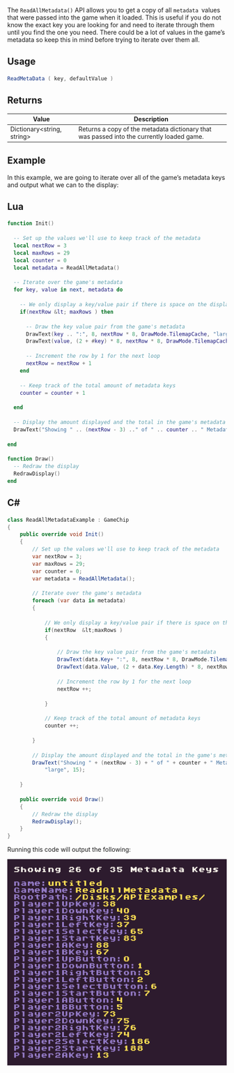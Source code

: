 The `ReadAllMetadata()` API allows you to get a copy of all `metadata `values that were passed into the game when it loaded. This is useful if you do not know the exact key you are looking for and need to iterate through them until you find the one you need. There could be a lot of values in the game’s metadata so keep this in mind before trying to iterate over them all.

## Usage

```csharp
ReadMetaData ( key, defaultValue )
```

## Returns

| Value                      | Description                                                                                |
|----------------------------|--------------------------------------------------------------------------------------------|
| Dictionary<string, string> | Returns a copy of the metadata dictionary that was passed into the currently loaded game\. |

## Example

In this example, we are going to iterate over all of the game’s metadata keys and output what we can to the display:



## Lua

```lua
function Init()

  -- Set up the values we'll use to keep track of the metadata
  local nextRow = 3
  local maxRows = 29
  local counter = 0
  local metadata = ReadAllMetadata()

  -- Iterate over the game's metadata
  for key, value in next, metadata do

    -- We only display a key/value pair if there is space on the display
    if(nextRow &lt; maxRows ) then

      -- Draw the key value pair from the game's metadata
      DrawText(key .. ":", 8, nextRow * 8, DrawMode.TilemapCache, "large", 6)
      DrawText(value, (2 + #key) * 8, nextRow * 8, DrawMode.TilemapCache, "large", 14)

      -- Increment the row by 1 for the next loop
      nextRow = nextRow + 1
    end

    -- Keep track of the total amount of metadata keys
    counter = counter + 1

  end

  -- Display the amount displayed and the total in the game's metadata
  DrawText("Showing " .. (nextRow - 3) .." of " .. counter .. " Metadata Keys", 8, 8, DrawMode.TilemapCache, "large", 15)

end

function Draw()
  -- Redraw the display
  RedrawDisplay()
end
```



## C#

```csharp
class ReadAllMetadataExample : GameChip
{
    public override void Init()
    { 
        // Set up the values we'll use to keep track of the metadata
        var nextRow = 3;
        var maxRows = 29;
        var counter = 0;
        var metadata = ReadAllMetadata();

        // Iterate over the game's metadata
        foreach (var data in metadata)
        {
            
            // We only display a key/value pair if there is space on the display
            if(nextRow  &lt;maxRows ) 
            { 

                // Draw the key value pair from the game's metadata
                DrawText(data.Key+ ":", 8, nextRow * 8, DrawMode.TilemapCache, "large", 6);
                DrawText(data.Value, (2 + data.Key.Length) * 8, nextRow * 8, DrawMode.TilemapCache, "large", 14);

                // Increment the row by 1 for the next loop
                nextRow ++;

            }

            // Keep track of the total amount of metadata keys
            counter ++;

        }

        // Display the amount displayed and the total in the game's metadata
        DrawText("Showing " + (nextRow - 3) + " of " + counter + " Metadata Keys", 8, 8, DrawMode.TilemapCache,
            "large", 15);

    }

    public override void Draw()
    { 
        // Redraw the display
        RedrawDisplay();
    }
}
```



Running this code will output the following:

![image alt text](images/ReadAllMetadataOutput_image_0.png)



